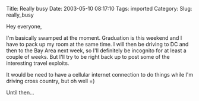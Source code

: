 Title: Really busy
Date: 2003-05-10 08:17:10
Tags: imported
Category: 
Slug: really_busy

Hey everyone,

I'm basically swamped at the moment.  Graduation is this weekend and I have to pack up my room at the same time.  I will then be driving to DC and then to the Bay Area next week, so I'll definitely be incognito for at least a couple of weeks.  But I'll try to be right back up to post some of the interesting travel exploits.

It would be need to have a cellular internet connection to do things while I'm driving cross country, but oh well =)

Until then...
